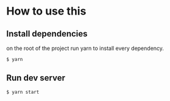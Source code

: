 # How to use this

## Install dependencies

on the root of the project run yarn to install every dependency.

```
$ yarn
```

## Run dev server

```
$ yarn start
```

